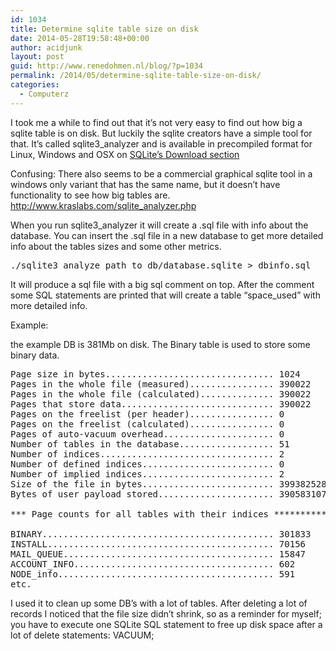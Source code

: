 ```yaml
---
id: 1034
title: Determine sqlite table size on disk
date: 2014-05-28T19:58:48+00:00
author: acidjunk
layout: post
guid: http://www.renedohmen.nl/blog/?p=1034
permalink: /2014/05/determine-sqlite-table-size-on-disk/
categories:
  - Computerz
---
```

I took me a while to find out that it&#8217;s not very easy to find out how big a sqlite table is on disk. But luckily the sqlite creators have a simple tool for that. It&#8217;s called sqlite3_analyzer and is available in precompiled format for Linux, Windows and OSX on [SQLite&#8217;s Download section](http://www.sqlite.org/download.html)

Confusing: There also seems to be a commercial graphical sqlite tool in a windows only variant that has the same name, but it doesn&#8217;t have functionality to see how big tables are. http://www.kraslabs.com/sqlite_analyzer.php

When you run sqlite3_analyzer it will create a .sql file with info about the database. You can insert the .sql file in a new database to get more detailed info about the tables sizes and some other metrics.

<pre>./sqlite3_analyze path_to_db/database.sqlite > dbinfo.sql
</pre>

It will produce a sql file with a big sql comment on top. After the comment some SQL statements are printed that will create a table &#8220;space_used&#8221; with more detailed info.

Example:
  
the example DB is 381Mb on disk. The Binary table is used to store some binary data.

<pre>Page size in bytes................................ 1024      
Pages in the whole file (measured)................ 390022    
Pages in the whole file (calculated).............. 390022    
Pages that store data............................. 390022     100.0% 
Pages on the freelist (per header)................ 0            0.0% 
Pages on the freelist (calculated)................ 0            0.0% 
Pages of auto-vacuum overhead..................... 0            0.0% 
Number of tables in the database.................. 51        
Number of indices................................. 2         
Number of defined indices......................... 0         
Number of implied indices......................... 2         
Size of the file in bytes......................... 399382528 
Bytes of user payload stored...................... 390583107   97.8% 

*** Page counts for all tables with their indices *****************************

BINARY............................................ 301833      77.4% 
INSTALL........................................... 70156       18.0% 
MAIL_QUEUE........................................ 15847        4.1% 
ACCOUNT_INFO...................................... 602          0.15% 
NODE_info......................................... 591          0.15% 
etc.
</pre>

I used it to clean up some DB&#8217;s with a lot of tables. After deleting a lot of records I noticed that the file size didn&#8217;t shrink, so as a reminder for myself; you have to execute one SQLite SQL statement to free up disk space after a lot of delete statements: VACUUM;